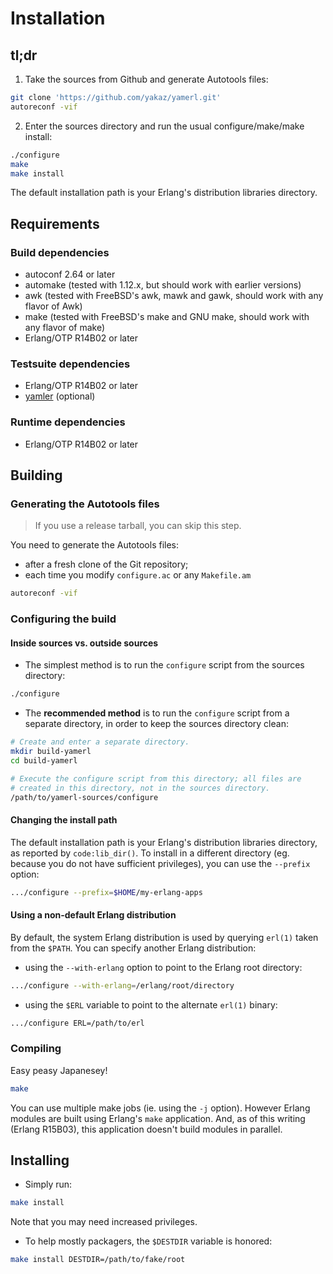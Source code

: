 # Installation

## tl;dr

1. Take the sources from Github and generate Autotools files:
```bash
git clone 'https://github.com/yakaz/yamerl.git'
autoreconf -vif
```

2. Enter the sources directory and run the usual configure/make/make install:
```bash
./configure
make
make install
```

The default installation path is your Erlang's distribution libraries directory.

## Requirements

### Build dependencies

* autoconf 2.64 or later
* automake (tested with 1.12.x, but should work with earlier versions)
* awk (tested with FreeBSD's awk, mawk and gawk, should work with any flavor of Awk)
* make (tested with FreeBSD's make and GNU make, should work with any flavor of make)
* Erlang/OTP R14B02 or later

### Testsuite dependencies

* Erlang/OTP R14B02 or later
* [yamler](https://github.com/goertzenator/yamler) (optional)

### Runtime dependencies

* Erlang/OTP R14B02 or later

## Building

### Generating the Autotools files

> If you use a release tarball, you can skip this step.

You need to generate the Autotools files:
* after a fresh clone of the Git repository;
* each time you modify `configure.ac` or any `Makefile.am`

```bash
autoreconf -vif
```

### Configuring the build

#### Inside sources vs. outside sources

* The simplest method is to run the `configure` script from the sources directory:
```bash
./configure
```

* The **recommended method** is to run the `configure` script from a separate directory, in order to keep the sources directory clean:
```bash
# Create and enter a separate directory.
mkdir build-yamerl
cd build-yamerl

# Execute the configure script from this directory; all files are
# created in this directory, not in the sources directory.
/path/to/yamerl-sources/configure
```

#### Changing the install path

The default installation path is your Erlang's distribution libraries directory, as reported by `code:lib_dir()`. To install in a different directory (eg. because you do not have sufficient privileges), you can use the `--prefix` option:
```bash
.../configure --prefix=$HOME/my-erlang-apps
```

#### Using a non-default Erlang distribution

By default, the system Erlang distribution is used by querying `erl(1)` taken from the `$PATH`. You can specify another Erlang distribution:
* using the `--with-erlang` option to point to the Erlang root directory:
```bash
.../configure --with-erlang=/erlang/root/directory
```
* using the `$ERL` variable to point to the alternate `erl(1)` binary:
```bash
.../configure ERL=/path/to/erl
```

### Compiling

Easy peasy Japanesey!
```bash
make
```

You can use multiple make jobs (ie. using the `-j` option). However Erlang modules are built using Erlang's `make` application. And, as of this writing (Erlang R15B03), this application doesn't build modules in parallel.

## Installing

* Simply run:
```bash
make install
```
Note that you may need increased privileges.

* To help mostly packagers, the `$DESTDIR` variable is honored:
```bash
make install DESTDIR=/path/to/fake/root
```
